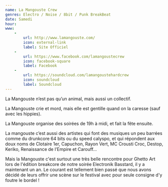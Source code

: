 ```yaml
---
name: La Mangouste Crew
genres: Electro / Noise / 8bit / Punk BreakBeat
date: Samedi
hour:
www:
    -
        url: http://www.lamangouste.com/
        icon: external-link
        label: Site Officiel
    -
        url: https://www.facebook.com/lamangoustecrew
        icon: facebook-square
        label: Facebook
    -
        url: https://soundcloud.com/lamangoustehardcrew
        icon: soundcloud
        label: Soundcloud
---
```

La Mangouste n’est pas qu’un animal, mais aussi un collectif.

La Mangouste crie et mord, mais elle est gentille quand on la caresse (sauf avec les hippies).

La Mangouste organise des soirées de 19h à midi, et fait la fête ensuite.

La mangouste c’est aussi des artistes qui font des musiques un peu barrées comme du drunkcore 64 bits ou du speed calyspo, et qui répondent aux doux noms de Clotaire 1er, Capuchon, Rayon Vert, MC Crousti Croc, Destop, Keriko, Renaissance de l’Empire et Carouff…

Mais la Mangouste c'est surtout une très belle rencontre pour Ghetto Art lors de l'édition breakcore de notre soirée Electronik Basstard, il y a maintenant un an. Le courant est tellement bien passé que nous avons décidé de leurs offrir une scène sur le festival avec pour seule consigne d'y foutre le bordel !
